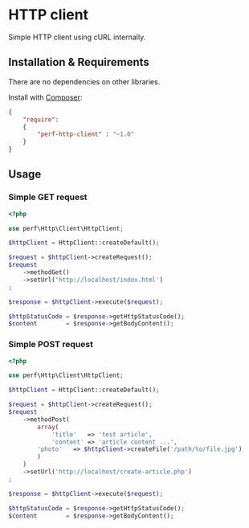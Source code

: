 HTTP client
===========

Simple HTTP client using cURL internally.

## Installation & Requirements

There are no dependencies on other libraries.

Install with [Composer](http://getcomposer.org):

```json
{
	"require":
	{
		"perf-http-client" : "~1.0"
	}
}
```

## Usage

### Simple GET request

```php
<?php

use perf\Http\Client\HttpClient;

$httpClient = HttpClient::createDefault();

$request = $httpClient->createRequest();
$request
    ->methodGet()
    ->setUrl('http://localhost/index.html')
;

$response = $httpClient->execute($request);

$httpStatusCode = $response->getHttpStatusCode();
$content        = $response->getBodyContent();

```

### Simple POST request

```php
<?php

use perf\Http\Client\HttpClient;

$httpClient = HttpClient::createDefault();

$request = $httpClient->createRequest();
$request
    ->methodPost(
        array(
            'title'   => 'test article',
            'content' => 'article content ...',
	    'photo'   => $httpClient->createFile('/path/to/file.jpg')
        )
    )
    ->setUrl('http://localhost/create-article.php')
;

$response = $httpClient->execute($request);

$httpStatusCode = $response->getHttpStatusCode();
$content        = $response->getBodyContent();

```
